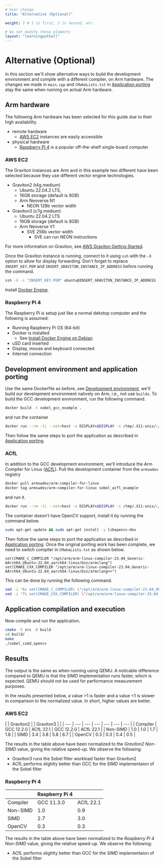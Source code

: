 ```yaml
---
# User change
title: "Alternative (Optional)" 

weight: 7 # 1 is first, 2 is second, etc.

# Do not modify these elements
layout: "learningpathall"
---
```


# Alternative (Optional) 

In this section we'll show alternative ways to build the development environment and compile with a different compiler, on Arm hardware. The changes we made in `main.cpp` and `CMakeLists.txt` in [Application porting](../5_application_porting) stay the same when running on actual Arm hardware.

## Arm hardware

The following Arm hardware has been selected for this guide due to their high availability.
* remote hardware
  * [AWS EC2](https://aws.amazon.com/ec2/) instances are easily accessible
* physical hardware
  * [Raspberry Pi 4](https://www.raspberrypi.com/products/raspberry-pi-4-model-b/) is a popular off-the-shelf single-board computer

### AWS EC2

The Graviton instances are Arm and in this example two different have been selected because they use different vector engine technologies.
* Graviton2 (t4g.medium)
  * Ubuntu 22.04.2 LTS,
  * 16GB storage (default is 8GB)
  * Arm Neoverse N1
    * NEON 128b vector width
* Graviton3 (c7g.medium)
  * Ubuntu 22.04.2 LTS
  * 16GB storage (default is 8GB)
  * Arm Neoverse V1
    * SVE 256b vector width
      * SVE can run NEON instructions

For more information on Graviton, see [AWS Graviton Getting Started](https://github.com/aws/aws-graviton-getting-started).

Once the Graviton instance is running, connect to it using `ssh` with the `-X` option to allow for display forwarding. Don't forget to replace `INSERT_KEY.PEM` and `INSERT_GRAVITON_INSTANCE_IP_ADDRESS` before running the command.
```bash
ssh -X -i "INSERT_KEY.PEM" ubuntu@INSERT_GRAVITON_INSTANCE_IP_ADDRESS
```

Install [Docker Engine](https://learn.arm.com/install-guides/docker/docker-engine/).

### Raspberry Pi 4

The Raspberry Pi is setup just like a normal dekstop computer and the following is assumed:
* Running Raspberry Pi OS (64-bit)
* Docker is installed
  * See [Install Docker Engine on Debian](https://docs.docker.com/engine/install/debian/)
* uSD card inserted
* Display, mouse and keyboard connected
* Internet connection

## Development environment and application porting

Use the same Dockerfile as before, see [Development environment](4_development_environment#gcc), we'll build our development environment natively on Arm, i.e., not use `buildx`. To build the GCC development environment, run the following command.
```bash
docker build -t sobel_gcc_example .
```

and run the container
```bash
docker run --rm -ti --net=host -e DISPLAY=$DISPLAY -v /tmp/.X11-unix/:/tmp/.X11-unix/ -v $HOME/.Xauthority:/home/ubuntu/.Xauthority sobel_gcc_example
```

Then follow the same steps to port the application as described in [Application porting](../5_application_porting).

### ACfL

In addition to the GCC development environment, we'll introduce the Arm Compiler for Linux ([ACfL](https://developer.arm.com/Tools%20and%20Software/Arm%20Compiler%20for%20Linux)). Pull the development container from the `armswdev` registry
```bash
docker pull armswdev/arm-compiler-for-linux
docker tag armswdev/arm-compiler-for-linux sobel_acfl_example
```

and run it.
```bash
docker run --rm -ti --net=host -e DISPLAY=$DISPLAY -v /tmp/.X11-unix/:/tmp/.X11-unix/ -v $HOME/.Xauthority:/home/ubuntu/.Xauthority sobel_acfl_example
```

The container doesn't have OpenCV support, install it by running the command below.
```bash
sudo apt-get update && sudo apt-get install -y libopencv-dev
```

Then follow the same steps to port the application as described in [Application porting](../5_application_porting). Once the original porting work has been complete, we need to switch compiler in `CMakeLists.txt` as shown below.
```output
set(CMAKE_C_COMPILER "/opt/arm/arm-linux-compiler-23.04_Generic-AArch64_Ubuntu-22.04_aarch64-linux/bin/armclang")
set(CMAKE_CXX_COMPILER "/opt/arm/arm-linux-compiler-23.04_Generic-AArch64_Ubuntu-22.04_aarch64-linux/bin/armclang++")
```

This can be done by running the following command.

```bash
sed -i "6i set(CMAKE_C_COMPILER\ \"/opt/arm/arm-linux-compiler-23.04_Ubuntu-22.04/bin/armclang\")" src/CMakeLists.txt
sed -i "7i set(CMAKE_CXX_COMPILER\ \"/opt/arm/arm-linux-compiler-23.04_Ubuntu-22.04/bin/armclang++\")\n" src/CMakeLists.txt
```

## Application compilation and execution

Now compile and run the application.
```bash
cmake -S src -B build
cd build/
make
./sobel_simd_opencv
```

## Results

The output is the same as when running using QEMU. A noticable difference compared to QEMU is that the _SIMD_ implementation runs faster, which is expected. QEMU should not be used for performance measurement purposes.

In the results presented below, a value >1 is faster and a value <1 is slower in comparison to the normalized value. In short, higher values are better.

### AWS EC2

| | Graviton2 | | Graviton3 | |
| --- | --- | --- | --- | --- | --- | --- |
| Compiler | GCC 12.2.0 | ACfL 22.1 | GCC 12.2.0 | ACfL 22.1 |
| Non-SIMD | 1.0 | 1.0 | 1.7 | 1.8 |
| SIMD     | 3.4 | 3.8 | 5.8 | 6.7 |
| OpenCV   | 0.3 | 0.3 | 0.4 | 0.5 |

The results in the table above have been normalized to the _Graviton2 Non-SIMD_ value, giving the relative speed-up. We observe the following:
* Graviton3 runs the Sobel filter workload faster than Graviton2
* ACfL performs slighlty better than GCC for the _SIMD_ implementaion of the Sobel filter

### Raspberry Pi 4

| | Raspberry Pi 4 | |
| --- | --- | --- |
| Compiler | GCC 11.3.0 | ACfL 22.1 |
| Non-SIMD | 1.0 | 0.9 |
| SIMD     | 2.7 | 3.0 |
| OpenCV   | 0.3 | 0.3 |  

The results in the table above have been normalized to the _Raspberry Pi 4 Non-SIMD_ value, giving the relative speed-up. We observe the following:
* ACfL performs slighlty better than GCC for the _SIMD_ implementaion of the Sobel filter
